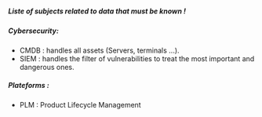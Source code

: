 ##### Liste of subjects related to data that must be known !

##### Cybersecurity:
- CMDB : handles all assets (Servers, terminals ...).
- SIEM : handles the filter of vulnerabilities to treat the most important and dangerous ones.
##### Plateforms :
- PLM : Product Lifecycle Management
